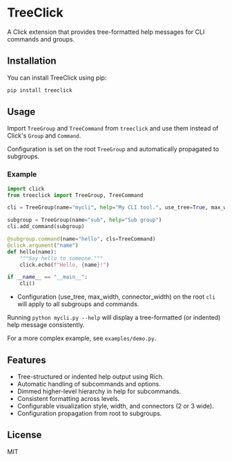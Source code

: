 # TreeClick

A Click extension that provides tree-formatted help messages for CLI commands and groups.

## Installation

You can install TreeClick using pip:

```bash
pip install treeclick
```

## Usage

Import `TreeGroup` and `TreeCommand` from `treeclick` and use them instead of Click's `Group` and `Command`.

Configuration is set on the root `TreeGroup` and automatically propagated to subgroups.

### Example

```python
import click
from treeclick import TreeGroup, TreeCommand

cli = TreeGroup(name="mycli", help="My CLI tool.", use_tree=True, max_width=100, connector_width=3)

subgroup = TreeGroup(name="sub", help="Sub group")
cli.add_command(subgroup)

@subgroup.command(name="hello", cls=TreeCommand)
@click.argument("name")
def hello(name):
    """Say hello to someone."""
    click.echo(f"Hello, {name}!")

if __name__ == "__main__":
    cli()
```

- Configuration (use_tree, max_width, connector_width) on the root `cli` will apply to all subgroups and commands.

Running `python mycli.py --help` will display a tree-formatted (or indented) help message consistently.

For a more complex example, see `examples/demo.py`.

## Features

- Tree-structured or indented help output using Rich.
- Automatic handling of subcommands and options.
- Dimmed higher-level hierarchy in help for subcommands.
- Consistent formatting across levels.
- Configurable visualization style, width, and connectors (2 or 3 wide).
- Configuration propagation from root to subgroups.

## License

MIT

